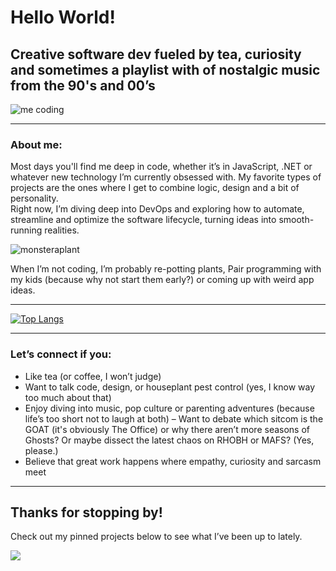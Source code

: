 # Hello World!  
## Creative software dev fueled by tea, curiosity and sometimes a playlist with of nostalgic music from the 90's and 00’s  
![me coding](https://media1.giphy.com/media/v1.Y2lkPTc5MGI3NjExOW1udXZiMmFsNmIyZXdwbGludXh5aDl5d29hcmNodG40OXc4b2FpZiZlcD12MV9pbnRlcm5hbF9naWZfYnlfaWQmY3Q9Zw/7NoNw4pMNTvgc/giphy.gif)

---

### About me:  
Most days you'll find me deep in code, whether it’s in JavaScript, .NET or whatever new technology I’m currently obsessed with. My favorite types of projects are the ones where I get to combine logic, design and a bit of personality.  
Right now, I’m diving deep into DevOps and exploring how to automate, streamline and optimize the software lifecycle, turning ideas into smooth-running realities.


![monsteraplant](https://media1.giphy.com/media/v1.Y2lkPTc5MGI3NjExMHh5bnVkdnduZjlpcWZkeG1wN3lxeGhrcWJucnZ1YTF0aHpqNTh5bCZlcD12MV9pbnRlcm5hbF9naWZfYnlfaWQmY3Q9cw/OpiQeOdo3CmHsa4QXn/giphy.gif)

When I’m not coding, I’m probably re-potting plants, Pair programming with my kids (because why not start them early?) or coming up with weird app ideas.

---

[![Top Langs](https://github-readme-stats.vercel.app/api/top-langs/?username=TantBella)](https://github.com/TantBella/github-readme-stats)

---

### Let’s connect if you:
- Like tea (or coffee, I won’t judge)
- Want to talk code, design, or houseplant pest control (yes, I know way too much about that)
- Enjoy diving into music, pop culture or parenting adventures (because life’s too short not to laugh at both)
– Want to debate which sitcom is the GOAT (it's obviously The Office) or why there aren’t more seasons of Ghosts? Or maybe dissect the latest chaos on RHOBH or MAFS? (Yes, please.)
- Believe that great work happens where empathy, curiosity and sarcasm meet

---

## Thanks for stopping by!
Check out my pinned projects below to see what I’ve been up to lately.  


 ![](https://komarev.com/ghpvc/?username=TantBella&style=for-the-badge&label=Visitors&color=E3D7B8)
